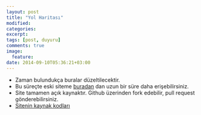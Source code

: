 ```yaml
---
layout: post
title: "Yol Haritası"
modified:
categories: 
excerpt:
tags: [post, duyuru]
comments: true
image:
  feature:
date: 2014-09-10T05:36:21+03:00
---
```



* Zaman bulundukça buralar düzeltilecektir.  
* Bu süreçte eski siteme [buradan](http://mustafahasturk.com) dan uzun bir süre daha erişebilirsiniz.  
* Site tamamen açık kaynaktır. Github üzerinden fork edebilir, pull request gönderebilirsiniz.  
* [Sitenin kaynak kodları](https://github.com/muhasturk/muhasturk.github.io)  

